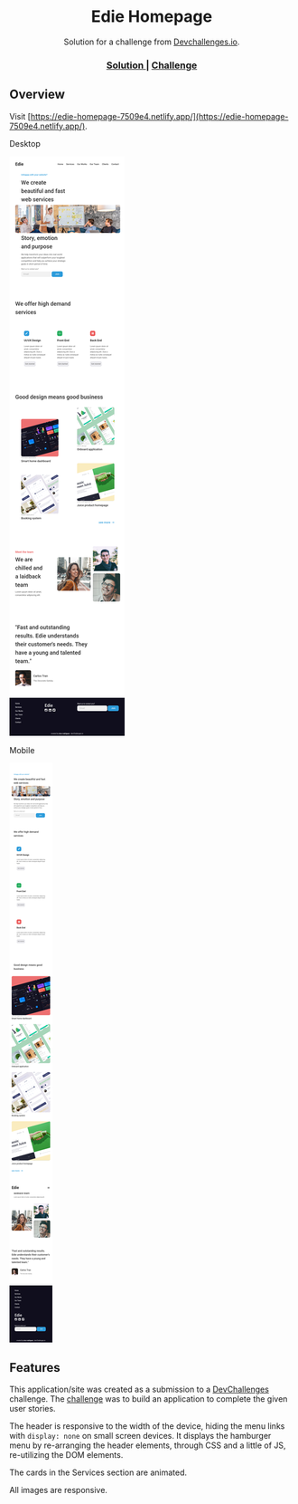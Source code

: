 <h1 align="center">Edie Homepage</h1>

<div align="center">
   Solution for a challenge from  <a href="http://devchallenges.io" target="_blank">Devchallenges.io</a>.
</div>

<div align="center">
  <h3>
    <a href="https://edie-homepage-7509e4.netlify.app/">
      Solution
    </a>
    <span> | </span>
    <a href="https://devchallenges.io/challenges/xobQBuf8zWWmiYMIAZe0">
      Challenge
    </a>
  </h3>
</div>

## Overview

Visit [https://edie-homepage-7509e4.netlify.app/](https://edie-homepage-7509e4.netlify.app/).

Desktop

![screenshot](./screenshot-desktop.png)

Mobile

![screenshot](./screenshot-mobile.png)

## Features

This application/site was created as a submission to a [DevChallenges](https://devchallenges.io/challenges) challenge. The [challenge](https://devchallenges.io/challenges/xobQBuf8zWWmiYMIAZe0) was to build an application to complete the given user stories.

The header is responsive to the width of the device, hiding the menu links with `display: none` on small screen devices. It displays the hamburger menu by re-arranging the header elements, through CSS and a little of JS, re-utilizing the DOM elements.

The cards in the Services section are animated.

All images are responsive.

